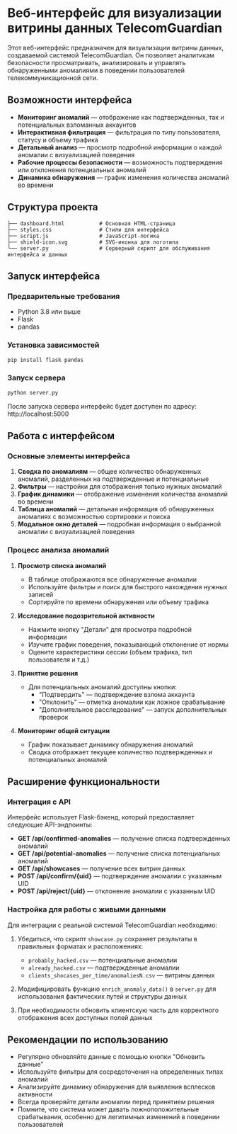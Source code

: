 # Веб-интерфейс для визуализации витрины данных TelecomGuardian

Этот веб-интерфейс предназначен для визуализации витрины данных, создаваемой системой TelecomGuardian. Он позволяет аналитикам безопасности просматривать, анализировать и управлять обнаруженными аномалиями в поведении пользователей телекоммуникационной сети.

## Возможности интерфейса

- **Мониторинг аномалий** — отображение как подтвержденных, так и потенциальных взломанных аккаунтов
- **Интерактивная фильтрация** — фильтрация по типу пользователя, статусу и объему трафика
- **Детальный анализ** — просмотр подробной информации о каждой аномалии с визуализацией поведения
- **Рабочие процессы безопасности** — возможность подтверждения или отклонения потенциальных аномалий
- **Динамика обнаружения** — график изменения количества аномалий во времени

## Структура проекта

```
├── dashboard.html           # Основная HTML-страница
├── styles.css               # Стили для интерфейса
├── script.js                # JavaScript-логика
├── shield-icon.svg          # SVG-иконка для логотипа
└── server.py                # Серверный скрипт для обслуживания интерфейса и данных
```

## Запуск интерфейса

### Предварительные требования

- Python 3.8 или выше
- Flask
- pandas

### Установка зависимостей

```bash
pip install flask pandas
```

### Запуск сервера

```bash
python server.py
```

После запуска сервера интерфейс будет доступен по адресу: http://localhost:5000

## Работа с интерфейсом

### Основные элементы интерфейса

1. **Сводка по аномалиям** — общее количество обнаруженных аномалий, разделенных на подтвержденные и потенциальные
2. **Фильтры** — настройки для отображения только нужных аномалий
3. **График динамики** — отображение изменения количества аномалий во времени
4. **Таблица аномалий** — детальная информация об обнаруженных аномалиях с возможностью сортировки и поиска
5. **Модальное окно деталей** — подробная информация о выбранной аномалии с визуализацией поведения

### Процесс анализа аномалий

1. **Просмотр списка аномалий**
   - В таблице отображаются все обнаруженные аномалии
   - Используйте фильтры и поиск для быстрого нахождения нужных записей
   - Сортируйте по времени обнаружения или объему трафика

2. **Исследование подозрительной активности**
   - Нажмите кнопку "Детали" для просмотра подробной информации
   - Изучите график поведения, показывающий отклонение от нормы
   - Оцените характеристики сессии (объем трафика, тип пользователя и т.д.)

3. **Принятие решения**
   - Для потенциальных аномалий доступны кнопки:
     - "Подтвердить" — подтверждение взлома аккаунта
     - "Отклонить" — отметка аномалии как ложное срабатывание
     - "Дополнительное расследование" — запуск дополнительных проверок

4. **Мониторинг общей ситуации**
   - График показывает динамику обнаружения аномалий
   - Сводка отображает текущее количество подтвержденных и потенциальных аномалий

## Расширение функциональности

### Интеграция с API

Интерфейс использует Flask-бэкенд, который предоставляет следующие API-эндпоинты:

- **GET /api/confirmed-anomalies** — получение списка подтвержденных аномалий
- **GET /api/potential-anomalies** — получение списка потенциальных аномалий
- **GET /api/showcases** — получение всех витрин данных
- **POST /api/confirm/{uid}** — подтверждение аномалии с указанным UID
- **POST /api/reject/{uid}** — отклонение аномалии с указанным UID

### Настройка для работы с живыми данными

Для интеграции с реальной системой TelecomGuardian необходимо:

1. Убедиться, что скрипт `showcase.py` сохраняет результаты в правильных форматах и расположениях:
   - `probably_hacked.csv` — потенциальные аномалии
   - `already_hacked.csv` — подтвержденные аномалии
   - `clients_shocases_per_time/anomaliesN.csv` — витрины данных

2. Модифицировать функцию `enrich_anomaly_data()` в `server.py` для использования фактических путей и структуры данных

3. При необходимости обновить клиентскую часть для корректного отображения всех доступных полей данных

## Рекомендации по использованию

- Регулярно обновляйте данные с помощью кнопки "Обновить данные"
- Используйте фильтры для сосредоточения на определенных типах аномалий
- Анализируйте динамику обнаружения для выявления всплесков активности
- Всегда проверяйте детали аномалии перед принятием решения
- Помните, что система может давать ложноположительные срабатывания, особенно для легитимных изменений в поведении пользователей 